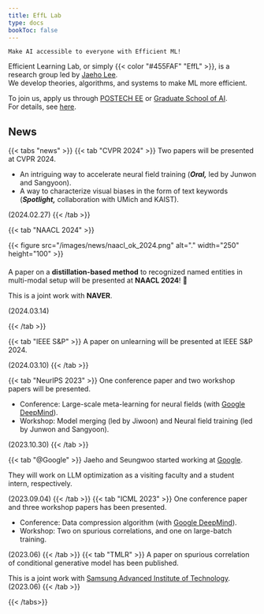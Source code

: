 ```yaml
---
title: EffL Lab
type: docs
bookToc: false
---
```


<style>
	.updown {
    	border: 10px solid white;
        width: 0.1px;
        height: 150px;
    }
</style>

`Make AI accessible to everyone with Efficient ML!`

Efficient Learning Lab, or simply {{< color "#455FAF" "EffL" >}}, is a research group led by [Jaeho Lee](https://jaeho-lee.github.io).  
We develop theories, algorithms, and systems to make ML more efficient.

To join us, apply us through [POSTECH EE](https://ee.postech.ac.kr) or [Graduate School of AI](https://ai.postech.ac.kr).  
For details, see [here](/docs/how-to-join/graduate/).

## **News**

{{< tabs "news" >}}
{{< tab "CVPR 2024" >}}
Two papers will be presented at CVPR 2024.
- An intriguing way to accelerate neural field training (***Oral,*** led by Junwon and Sangyoon).
- A way to characterize visual biases in the form of text keywords (***Spotlight,*** collaboration with UMich and KAIST).

(2024.02.27)
{{< /tab >}}

{{< tab "NAACL 2024" >}}

<div style= "float: left; margin-right: 20px; margin-bottom: 20px;">
{{< figure src="/images/news/naacl_ok_2024.png" alt="." width="250" height="100" >}} 
</div>
 
 

A paper on a **distillation-based method** to recognized named entities in multi-modal setup will be presented at **NAACL 2024**! 🎊

This is a joint work with **NAVER**.

(2024.03.14)

{{< /tab >}}

{{< tab "IEEE S&P" >}}
A paper on unlearning will be presented at IEEE S&P 2024.

(2024.03.10)
{{< /tab >}}


{{< tab "NeurIPS 2023" >}}
One conference paper and two workshop papers will be presented.
- Conference: Large-scale meta-learning for neural fields (with [Google DeepMind](https://www.deepmind.com)).
- Workshop: Model merging (led by Jiwoon) and Neural field training (led by Junwon and Sangyoon).

(2023.10.30)
{{< /tab >}}

{{< tab "@Google" >}}
Jaeho and Seungwoo started working at [Google](research.google).

They will work on LLM optimization as a visiting faculty and a student intern, respectively.

(2023.09.04)
{{< /tab >}}
{{< tab "ICML 2023" >}}
One conference paper and three workshop papers has been presented.  
- Conference: Data compression algorithm (with [Google DeepMind](https://www.deepmind.com)).  
- Workshop: Two on spurious correlations, and one on large-batch training.  

(2023.06)
{{< /tab >}}
{{< tab "TMLR" >}}
A paper on spurious correlation of conditional generative model has been published.

This is a joint work with [Samsung Advanced Institute of Technology](https://www.sait.samsung.co.kr/).  
(2023.06)
{{< /tab >}}

{{< /tabs>}}
